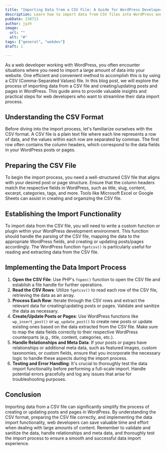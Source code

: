```yaml
---
title: "Importing Data from a CSV File: A Guide for WordPress Developers"
description: Learn how to import data from CSV files into WordPress and create/update posts and pages. Streamline your data import process as a web developer.
pubDate: 230713 
author: jyzh 
image:
  url: ""
  alt: "#"
tags: ["general", "webdev"]
draft: 1

---
```


As a web developer working with WordPress, you often encounter situations where you need to import a large amount of data into your website. One efficient and convenient method to accomplish this is by using a CSV (Comma-Separated Values) file. In this blog post, we will explore the process of importing data from a CSV file and creating/updating posts and pages in WordPress. This guide aims to provide valuable insights and practical steps for web developers who want to streamline their data import process.

## Understanding the CSV Format

Before diving into the import process, let's familiarize ourselves with the CSV format. A CSV file is a plain text file where each line represents a row of data, and the values within each row are separated by commas. The first row often contains the column headers, which correspond to the data fields in your WordPress posts or pages.

## Preparing the CSV File

To begin the import process, you need a well-structured CSV file that aligns with your desired post or page structure. Ensure that the column headers match the respective fields in WordPress, such as title, slug, content, excerpt, categories, tags, and more. Tools like Microsoft Excel or Google Sheets can assist in creating and organizing the CSV file.

## Establishing the Import Functionality

To import data from the CSV file, you will need to write a custom function or plugin within your WordPress development environment. This function should handle the parsing of the CSV file, mapping the data to the appropriate WordPress fields, and creating or updating posts/pages accordingly. The WordPress function `fgetcsv()` is particularly useful for reading and extracting data from the CSV file.

## Implementing the Data Import Process

1.  **Open the CSV File**: Use PHP's `fopen()` function to open the CSV file and establish a file handle for further operations.
2.  **Read the CSV Rows**: Utilize `fgetcsv()` to read each row of the CSV file, retrieving the data as an array.
3.  **Process Each Row**: Iterate through the CSV rows and extract the relevant data for creating/updating posts or pages. Validate and sanitize the data as necessary.
4.  **Create/Update Posts or Pages**: Use WordPress functions like `wp_insert_post()` or `wp_update_post()` to create new posts or update existing ones based on the data extracted from the CSV file. Make sure to map the data fields correctly to their respective WordPress counterparts (e.g., title, content, categories, etc.).
5.  **Handle Relationships and Meta Data**: If your posts or pages have relationships or additional meta data, such as featured images, custom taxonomies, or custom fields, ensure that you incorporate the necessary logic to handle these aspects during the import process.
6.  **Testing and Error Handling**: It's crucial to thoroughly test the data import functionality before performing a full-scale import. Handle potential errors gracefully and log any issues that arise for troubleshooting purposes.

## Conclusion

Importing data from a CSV file can significantly simplify the process of creating or updating posts and pages in WordPress. By understanding the CSV format, preparing the CSV file correctly, and implementing the data import functionality, web developers can save valuable time and effort when dealing with large amounts of content. Remember to validate and sanitize the data, handle relationships and meta data, and thoroughly test the import process to ensure a smooth and successful data import experience.